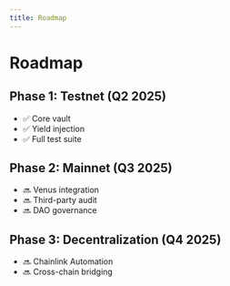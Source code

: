 ```yaml
---
title: Roadmap
---
```


# Roadmap

## Phase 1: Testnet (Q2 2025)

- ✅ Core vault
- ✅ Yield injection
- ✅ Full test suite

## Phase 2: Mainnet (Q3 2025)

- 🔜 Venus integration
- 🔜 Third-party audit
- 🔜 DAO governance

## Phase 3: Decentralization (Q4 2025)

- 🔜 Chainlink Automation
- 🔜 Cross-chain bridging
